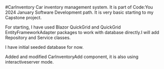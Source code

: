 
#CarInventory
Car inventory management system.
It is part of Code:You 2024 January Software Development path.
It is very basic starting to my Capstone project.

For starting, I have used Blazor QuickGrid and QuickGrid EntityFrameworkAdapter
packages to work with database directly.I will add Repository and Service classes.

I have initial seeded database for now.

Added and modified CarInventoryAdd component, it is also using interactiveserver mode.
